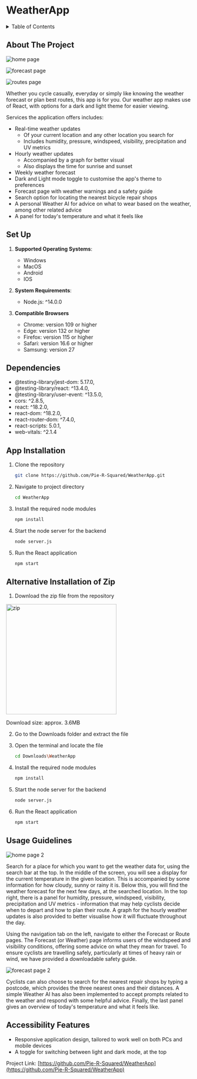 # WeatherApp

<!-- TABLE OF CONTENTS -->
<details>
  <summary>Table of Contents</summary>
  <ol>
    <li><a href="#about-the-project">About The Project</a></li>
    <li><a href="#set-up">Set Up</a>
      <ul>
        <li><a href="#dependencies">Dependencies</a></li>
        <li><a href="#app-installation">App Installation</a></li>
        <li><a href="#alternative-installation-of-zip">Zip Alternative Installation</a></li>
      </ul>
    </li>
    <li><a href="#usage-guidelines">Usage Guidelines</a></li>
    <li><a href="#accessibility-features">Accessibility Features</a></li>
  </ol>
</details>



<!-- ABOUT THE PROJECT -->
## About The Project

![home page](assets/home_page.png)

![forecast page](assets/forecast_page.png)

![routes page](assets/routes_page.png)


Whether you cycle casually, everyday or simply like knowing the weather forecast or plan best routes, this app is for you. Our weather app makes use of React, with options for a dark and light theme for easier viewing.

Services the application offers includes:
- Real-time weather updates
    - Of your current location and any other location you search for
    - Includes humidity, pressure, windspeed, visibility, precipitation and UV metrics
- Hourly weather updates
    - Accompanied by a graph for better visual
    - Also displays the time for sunrise and sunset
- Weekly weather forecast
- Dark and Light mode toggle to customise the app's theme to preferences
- Forecast page with weather warnings and a safety guide
- Search option for locating the nearest bicycle repair shops
- A personal Weather AI for advice on what to wear based on the weather, among other related advice
- A panel for today's temperature and what it feels like


<!-- SETTING UP -->
## Set Up

1. **Supported Operating Systems**:
   - Windows
   - MacOS
   - Android
   - IOS

2. **System Requirements**:
   - Node.js: ^14.0.0

3. **Compatible Browsers**
   - Chrome: version 109 or higher
   - Edge: version 132 or higher
   - Firefox: version 115 or higher
   - Safari: version 16.6 or higher
   - Samsung: version 27
  
## Dependencies
   - @testing-library/jest-dom: 5.17.0,
   - @testing-library/react: ^13.4.0,
   - @testing-library/user-event: ^13.5.0,
   - cors: ^2.8.5,
   - react: ^18.2.0,
   - react-dom: ^18.2.0,
   - react-router-dom: ^7.4.0,
   - react-scripts: 5.0.1,
   - web-vitals: ^2.1.4

## App Installation

1. Clone the repository
   ```sh
   git clone https://github.com/Pie-R-Squared/WeatherApp.git
   ```
2. Navigate to project directory
   ```sh
   cd WeatherApp
   ```
3. Install the required node modules
   ```sh
   npm install
   ```
4. Start the node server for the backend
   ```sh
   node server.js
   ```
5. Run the React application
   ```sh
   npm start
   ```

## Alternative Installation of Zip

1. Download the zip file from the repository

<image src="assets/projectZipDownload.png" alt="zip" width="300"/>

Download size: approx. 3.6MB

2. Go to the Downloads folder and extract the file

3. Open the terminal and locate the file
   ```sh
   cd Downloads\WeatherApp
   ```
4. Install the required node modules
   ```sh
   npm install
   ```
5. Start the node server for the backend
   ```sh
   node server.js
   ```
6. Run the React application
   ```sh
   npm start
   ```


<!-- USAGE EXAMPLES -->
## Usage Guidelines

![home page 2](assets/home_page.png)

Search for a place for which you want to get the weather data for, using the search bar at the top. In the middle of the screen, you will see a display for the current temperature in the given location. This is accompanied by some information for how cloudy, sunny or rainy it is. Below this, you will find the weather forecast for the next few days, at the searched location. In the top right, there is a panel for humidity, pressure, windspeed, visibility, precipitation and UV metrics - information that may help cyclists decide when to depart and how to plan their route. A graph for the hourly weather updates is also provided to better visualise how it will fluctuate throughout the day.

Using the navigation tab on the left, navigate to either the Forecast or Route pages. The Forecast (or Weather) page informs users of the windspeed and visibility conditions, offering some advice on what they mean for travel. To ensure cyclists are travelling safely, particularly at times of heavy rain or wind, we have provided a downloadable safety guide.

![forecast page 2](assets/forecast_page.png)

Cyclists can also choose to search for the nearest repair shops by typing a postcode, which provides the three nearest ones and their distances. A simple Weather AI has also been implemented to accept prompts related to the weather and respond with some helpful advice. Finally, the last panel gives an overview of today's temperature and what it feels like.

<!-- INSERT ROUTES DETAILS HERE -->


<!-- ACCESSIBILITY FEATURES -->
## Accessibility Features
- Responsive application design, tailored to work well on both PCs and mobile devices
- A toggle for switching between light and dark mode, at the top

Project Link: [https://github.com/Pie-R-Squared/WeatherApp](https://github.com/Pie-R-Squared/WeatherApp)